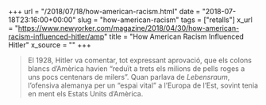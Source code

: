 +++
url = "/2018/07/18/how-american-racism.html"
date = "2018-07-18T23:16:00+00:00"
slug = "how-american-racism"
tags = ["retalls"]
x_url = "https://www.newyorker.com/magazine/2018/04/30/how-american-racism-influenced-hitler/amp"
title = "How American Racism Influenced Hitler"
x_source = ""
+++


> El 1928, Hitler va comentar, tot expressant aprovació, que els colons blancs d’Amèrica havien “reduït a trets els milions de pells roges a uns pocs centenars de milers”. Quan parlava de *Lebensraum*, l’ofensiva alemanya per un “espai vital” a l’Europa de l’Est, sovint tenia en ment els Estats Units d’Amèrica.
